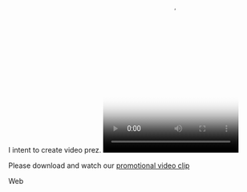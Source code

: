 
I intent to create video prez.
<video poster="video.jpg" height="480" width="270" preload="auto" controls autoplay loop>
<source [src=(https://drive.google.com/file/d/1ZHeBTjQSEIB7oT3VJiHnhVkAyhpNLshW/view?usp=drivesdk)" type="video/mp4">
<source src="video.webm" type="video/webm">
<source src="video.ogv" type="video/ogg">
<p>Please download and watch our <a href="[.mp4](https://drive.google.com/file/d/1ZHeBTjQSEIB7oT3VJiHnhVkAyhpNLshW/view?usp=drivesdk)">promotional video clip</a></p>
</video>
Web 
